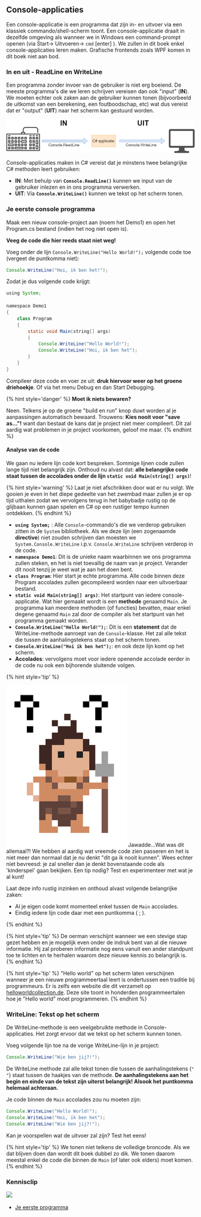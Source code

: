 ## Console-applicaties

Een console-applicatie is een  programma dat zijn in- en uitvoer via een klassiek commando/shell-scherm toont. Een console-applicatie draait  in dezelfde omgeving als wanneer we in Windows een command-prompt openen (via Start-> Uitvoeren-> ``cmd`` [enter] ). We zullen in dit boek enkel console-applicaties leren maken. Grafische frontends zoals WPF komen in dit boek niet aan bod.

### In en uit -  ReadLine en WriteLine

Een programma zonder invoer van de gebruiker is niet erg boeiend. De meeste programma's die we leren schrijven vereisen dan ook "input" (**IN**). We moeten echter ook zaken aan de gebruiker kunnen tonen (bijvoorbeeld de uitkomst van een berekening, een foutboodschap, etc) wat dus vereist dat er "output" (**UIT**) naar het scherm kan gestuurd worden.

![In het begin zullen al je applicaties deze opbouw hebben](../assets/1_csharpbasics/inuit.png)


Console-applicaties maken in C# vereist dat je minstens twee belangrijke C# methoden leert gebruiken:

* **IN**: Met behulp van **``Console.ReadLine()``** kunnen we input van de gebruiker inlezen en in ons programma verwerken.
* **UIT**: Via **``Console.WriteLine()``** kunnen we tekst op het scherm tonen.


### Je eerste console programma

Maak een nieuw console-project aan (noem het Demo1) en open het Program.cs bestand (indien het nog niet open is). 


**Veeg de code die hier reeds staat niet weg!**

Voeg onder de lijn ``Console.WriteLine("Hello World!");`` volgende code toe (vergeet de puntkomma niet):

```java
Console.WriteLine("Hoi, ik ben het!");
```

<!---{pagebreak} --->

Zodat je dus volgende code krijgt:

```java
using System;

namespace Demo1
{
    class Program
    {
        static void Main(string[] args)
        {
            Console.WriteLine("Hello World!");
            Console.WriteLine("Hoi, ik ben het");
        }
    }
}
```

Compileer deze code en voer ze uit: **druk hiervoor weer op het groene driehoekje**. Of via het menu Debug en dan Start Debugging.

{% hint style='danger' %}
**Moet ik niets bewaren?**

Neen. Telkens je op de groene "build en run" knop duwt worden al je aanpassingen automatisch bewaard. Trouwens: **Kies nooit voor "save as..."!** want dan bestaat de kans dat je project niet meer compileert. Dit zal aardig wat problemen in je project voorkomen, geloof me maar.
{% endhint %}

#### Analyse van de code

We gaan nu iedere lijn code kort bespreken. Sommige lijnen code zullen lange tijd niet belangrijk zijn.  Onthoud nu alvast dat: **alle belangrijke code staat tussen de accolades onder de lijn ``static void Main(string[] args)``**!

{% hint style='warning' %}
Laat je niet afschrikken door wat er nu volgt. We gooien je even in het diepe gedeelte van het zwembad maar zullen je er op tijd uithalen zodat we vervolgens terug in het babybadje rustig op de glijbaan kunnen gaan spelen en C# op een rustiger tempo kunnen ontdekken.
{% endhint %}

* **``using System;``** :  Alle ``Console``-commando's die we verderop gebruiken zitten in de ``System`` bibliotheek. Als we deze lijn (een zogenaamde **directive**) niet zouden schrijven dan moesten we ``System.Console.WriteLine`` i.p.v. ``Console.WriteLine`` schrijven verderop in de code. 
* **``namespace Demo1``**: Dit is de unieke naam waarbinnen we ons programma zullen steken, en het is niet toevallig de naam van je project. Verander dit nooit tenzij je weet wat je aan het doen bent.
* **``class Program``**: Hier start je echte programma. Alle code binnen deze Program accolades zullen gecompileerd worden naar een uitvoerbaar bestand.
* **``static void Main(string[] args)``**: Het startpunt van iedere console-applicatie. Wat hier gemaakt wordt is een **methode** genaamd ``Main``. Je programma kan meerdere methoden (of functies) bevatten, maar enkel degene genaamd ``Main`` zal door de compiler als het startpunt van het programma gemaakt worden.
* **``Console.WriteLine("Hello World!");``**: Dit is een **statement** dat de WriteLine-methode aanroept van de ``Console``-klasse. Het zal alle tekst die tussen de aanhalingstekens staat op het scherm tonen. 
* **``Console.WriteLine("Hoi ik ben het");``**: en ook deze lijn komt op het scherm.
* **Accolades**: vervolgens moet voor iedere openende accolade eerder in de code nu ook een bijhorende sluitende volgen.

<!---NOBOOKSTART--->
{% hint style='tip' %}
<!---NOBOOKEND--->
<!---{aside}--->
<!--- {float:right, width:50%} --->
![](../assets/care.png)
Jawadde...Wat was dit allemaal?! We hebben al aardig wat vreemde code zien passeren en het is niet meer dan normaal dat je nu denkt "dit ga ik nooit kunnen".  Wees echter niet bevreesd: je zal sneller dan je denkt bovenstaande code als 'kinderspel' gaan bekijken. Een tip nodig? Test en experimenteer met wat je al kunt!

Laat deze info rustig inzinken en onthoud alvast volgende belangrijke zaken:

* Al je eigen code komt momenteel enkel tussen de ``Main`` accolades.
* Eindig iedere lijn code daar met een puntkomma ( ; ).

<!---{/aside}--->
<!---NOBOOKSTART--->
{% endhint %}
<!---NOBOOKEND--->

{% hint style='tip' %}
De oerman verschijnt wanneer we een stevige stap gezet hebben en je mogelijk even onder de indruk bent van al die nieuwe informatie. Hij zal proberen informatie nog eens vanuit een ander standpunt toe te lichten en te herhalen waarom deze nieuwe kennis zo belangrijk is.
{% endhint %}


{% hint style='tip' %}
"Hello world" op het scherm laten verschijnen wanneer je een nieuwe programmeertaal leert is ondertussen een traditie bij programmeurs. Er is zelfs een website die dit verzamelt op [helloworldcollection.de](http://helloworldcollection.de/). Deze site toont in honderden programmeertalen hoe je "Hello world" moet programmeren.
{% endhint %}


<!---{pagebreak} --->


### WriteLine: Tekst op het scherm

De WriteLine-methode is een veelgebruikte methode in Console-applicaties. Het zorgt ervoor dat we tekst op het scherm kunnen tonen.

Voeg volgende lijn toe na de vorige WriteLine-lijn in je project:

```java
Console.WriteLine("Wie ben jij?!");
```

De WriteLine methode zal alle tekst tonen die tussen de aanhalingstekens (``"  "``) staat tussen de haakjes van de methode. **De aanhalingstekens aan het begin en einde van de tekst zijn uiterst belangrijk! Alsook het puntkomma helemaal achteraan.**

Je code binnen de ``Main`` accolades zou nu moeten zijn:

```java
Console.WriteLine("Hello World!");
Console.WriteLine("Hoi, ik ben het");
Console.WriteLine("Wie ben jij?!");
```
Kan je voorspellen wat de uitvoer zal zijn? Test het eens!

{% hint style='tip' %}
We tonen niet telkens de volledige broncode. Als we dat blijven doen dan wordt dit boek dubbel zo dik. We tonen daarom meestal enkel de code die binnen de ``Main`` (of later ook elders) moet komen.
{% endhint %}


<!---NOBOOKSTART--->

### Kennisclip
![](../assets/infoclip.png)
* [Je eerste programma](https://ap.cloud.panopto.eu/Panopto/Pages/Viewer.aspx?id=8c676809-33a8-4178-84f9-ac3200ce837e)

<!---NOBOOKEND--->